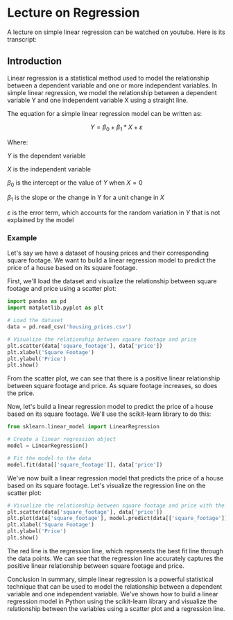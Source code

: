 # Lecture on Regression
A lecture on simple linear regression can be watched on youtube. Here is its transcript:
## Introduction
Linear regression is a statistical method used to model the relationship between a dependent variable and one or more independent variables. In simple linear regression, we model the relationship between a dependent variable Y and one independent variable X using a straight line.

The equation for a simple linear regression model can be written as:

$$Y = β_0 + β_1*X + ε$$

Where:

$Y$ is the dependent variable

$X$ is the independent variable

$β_0$ is the intercept or the value of $Y$ when $X = 0$

$β_1$ is the slope or the change in Y for a unit change in $X$

$ε$ is the error term, which accounts for the random variation in $Y$ that is not explained by the model

### Example
Let's say we have a dataset of housing prices and their corresponding square footage. We want to build a linear regression model to predict the price of a house based on its square footage.

First, we'll load the dataset and visualize the relationship between square footage and price using a scatter plot:

```python
import pandas as pd
import matplotlib.pyplot as plt

# Load the dataset
data = pd.read_csv('housing_prices.csv')

# Visualize the relationship between square footage and price
plt.scatter(data['square_footage'], data['price'])
plt.xlabel('Square Footage')
plt.ylabel('Price')
plt.show()
```

From the scatter plot, we can see that there is a positive linear relationship between square footage and price. As square footage increases, so does the price.

Now, let's build a linear regression model to predict the price of a house based on its square footage. We'll use the scikit-learn library to do this:

```python
from sklearn.linear_model import LinearRegression

# Create a linear regression object
model = LinearRegression()

# Fit the model to the data
model.fit(data[['square_footage']], data['price'])
```

We've now built a linear regression model that predicts the price of a house based on its square footage. Let's visualize the regression line on the scatter plot:

```python
# Visualize the relationship between square footage and price with the regression line
plt.scatter(data['square_footage'], data['price'])
plt.plot(data['square_footage'], model.predict(data[['square_footage']]), color='red')
plt.xlabel('Square Footage')
plt.ylabel('Price')
plt.show()
```

The red line is the regression line, which represents the best fit line through the data points. We can see that the regression line accurately captures the positive linear relationship between square footage and price.

Conclusion
In summary, simple linear regression is a powerful statistical technique that can be used to model the relationship between a dependent variable and one independent variable. We've shown how to build a linear regression model in Python using the scikit-learn library and visualize the relationship between the variables using a scatter plot and a regression line.







